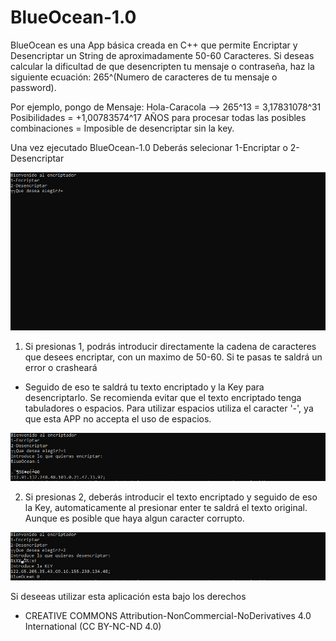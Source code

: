# BlueOcean-1.0
BlueOcean es una App básica creada en C++ que permite Encriptar y Desencriptar un String de aproximadamente 50-60 Caracteres. Si deseas calcular la dificultad de que desencripten tu mensaje o contraseña, haz la siguiente ecuación: 265^(Numero de caracteres de tu mensaje o password).

Por ejemplo, pongo de Mensaje: Hola-Caracola --> 265^13 = 3,17831078^31 Posibilidades = +1,00783574^17 AÑOS para procesar todas las posibles combinaciones = Imposible de desencriptar sin la key.

Una vez ejecutado BlueOcean-1.0 Deberás selecionar 1-Encriptar o 2-Desencriptar

![alt text](https://github.com/Andres95123/BlueOcean-1.0/blob/c438ad833578e32a9605898501992e5a8c4455a5/BlueOcean/Elije.PNG)

1) Si presionas 1, podrás introducir directamente la cadena de caracteres que desees encriptar, con un maximo de 50-60. Si te pasas te saldrá un error o crasheará
  - Seguido de eso te saldrá tu texto encriptado y la Key para desencriptarlo. Se recomienda evitar que el texto encriptado tenga tabuladores o espacios. Para utilizar espacios utiliza el caracter '-', ya que esta APP no accepta el uso de espacios.

![alt text](https://github.com/Andres95123/BlueOcean-1.0/blob/c438ad833578e32a9605898501992e5a8c4455a5/BlueOcean/Encriptar.PNG)

2) Si presionas 2, deberás introducir el texto encriptado y seguido de eso la Key, automaticamente al presionar enter te saldrá el texto original. Aunque es posible que haya
algun caracter corrupto.

![alt text](https://github.com/Andres95123/BlueOcean-1.0/blob/c438ad833578e32a9605898501992e5a8c4455a5/BlueOcean/Desencriptar.PNG)

Si deseeas utilizar esta aplicación esta bajo los derechos 
- CREATIVE COMMONS Attribution-NonCommercial-NoDerivatives 4.0 International (CC BY-NC-ND 4.0)
